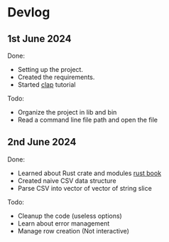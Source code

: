 # Devlog

## 1st June 2024

Done:
- Setting up the project.
- Created the requirements.
- Started [clap](https://docs.rs/clap/latest/clap/index.html) tutorial

Todo:
- Organize the project in lib and bin
- Read a command line file path and open the file

## 2nd June 2024

Done:
- Learned about Rust crate and modules [rust book](https://doc.rust-lang.org/book/ch07-00-managing-growing-projects-with-packages-crates-and-modules.html)
- Created naive CSV data structure
- Parse CSV into vector of vector of string slice

Todo:
- Cleanup the code (useless options)
- Learn about error management
- Manage row creation (Not interactive)

